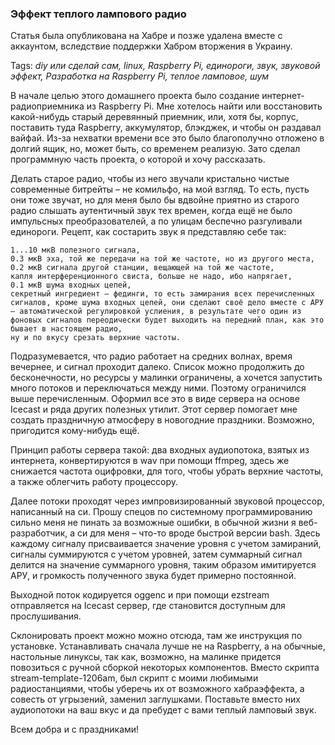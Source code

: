 ### Эффект теплого лампового радио

Статья была опубликована на Хабре и позже удалена вместе с аккаунтом, вследствие поддержки Хабром вторжения в Украину.

Tags: _diy или сделай сам, linux, Raspberry Pi, единороги, звук, звуковой эффект, Разработка на Raspberry Pi, теплое ламповое, шум_

В начале целью этого домашнего проекта было создание интернет-радиоприемника из Raspberry Pi. Мне хотелось найти или восстановить какой-нибудь старый деревянный приемник, или, хотя бы, корпус, поставить туда Raspberry, аккумулятор, блэкджек, и чтобы он раздавал вайфай. Из-за нехватки времени все это было благополучно отложено в долгий ящик, но, может быть, со временем реализую. Зато сделал программную часть проекта, о которой и хочу рассказать.

Делать старое радио, чтобы из него звучали кристально чистые современные битрейты – не комильфо, на мой взгляд. То есть, пусть они тоже звучат, но для меня было бы вдвойне приятно из старого радио слышать аутентичный звук тех времен, когда ещё не было импульсных преобразователей, а по улицам беспечно разгуливали единороги. Рецепт, как состарить звук я представляю себе так:

    1...10 мкВ полезного сигнала,
    0.3 мкВ эха, той же передачи на той же частоте, но из другого места,
    0.2 мкВ сигнала другой станции, вещающей на той же частоте,
    капля интерференционного свиста, больше не надо, ибо напрягает,
    0.1 мкВ шума входных цепей,
    секретный ингредиент – фединги, то есть замирания всех перечисленных сигналов, кроме шума входных цепей, они сделают своё дело вместе с АРУ – автоматической регулировкой услиения, в результате чего один из фоновых сигналов переодически будет выходить на передний план, как это бывает в настоящем радио,
    ну и по вкусу срезать верхние частоты.

Подразумевается, что радио работает на средних волнах, время вечернее, и сигнал проходит далеко. Список можно продолжить до бесконечности, но ресурсы у малинки ограничены, а хочется запустить много потоков и переключаться между ними. Поэтому ограничился выше перечисленным. Оформил все это в виде сервера на основе Icecast и ряда других полезных утилит. Этот сервер помогает мне создать праздничную атмосферу в новогодние праздники. Возможно, пригодится кому-нибудь ещё.

Принцип работы сервера такой: два входных аудиопотока, взятых из интернета, конвертируются в wav при помощи ffmpeg, здесь же снижается частота оцифровки, для того, чтобы убрать верхние частоты, а также облегчить работу процессору.

Далее потоки проходят через импровизированный звуковой процессор, написанный на си. Прошу спецов по системному программированию сильно меня не пинать за возможные ошибки, в обычной жизни я веб-разработчик, а си для меня – что-то вроде быстрой версии bash. Здесь каждому сигналу присваивается значение уровня с учетом замираний, сигналы суммируются с учетом уровней, затем суммарный сигнал делится на значение суммарного уровня, таким образом имитируется АРУ, и громкость полученного звука будет примерно постоянной.

Выходной поток кодируется oggenc и при помощи ezstream отправляется на Icecast сервер, где становится доступным для прослушивания.

Склонировать проект можно можно отсюда, там же инструкция по установке. Устанавливать сначала лучше не на Raspberry, а на обычные, настольные линуксы, так как, возможно, на малинке придется повозиться с ручной сборкой некоторых компонентов. Вместо скрипта stream-template-1206am, был скрипт с моими любимыми радиостанциями, чтобы уберечь их от возможного хабраэффекта, а совесть от угрызений, заменил заглушками. Поставьте вместо них аудиопотоки на ваш вкус и да пребудет с вами теплый ламповый звук.

Всем добра и с праздниками!
